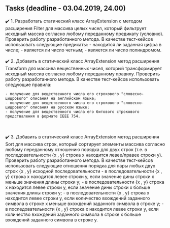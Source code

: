 ## Tasks (deadline - 03.04.2019, 24.00)
:heavy_check_mark: 1. Разработать статический класс ArrayExtension с методом расширения Filter для массива целых чисел, который фильтрует исходный массив согласно любому переданному предикату (условию). Проверить работу разработанного метода. В качестве тест-кейсов использовать следующие предикаты:
    - находится ли заданная цифра в числе;
    - является ли число четным;
    - является ли число полиндромом.
<br/><br/>
:heavy_check_mark: 2. Добавить в статический класс ArrayExtension метод расширения Transform для массива вещественных чисел, который трансформирует исходный массив согласно любому переданному правилу. Проверить работу разработанного метода. В качестве тест-кейсов использовать следующие правила:

    - получение для вещественного числа его строкового "словесно-цифрового" описания на английском языке;
    - получение для вещественного числа его строкового "словесно-цифрового" описания на русском языке;
    - получение для вещественного числа его битового строкового предстваления в формате IEEE 754. 
<br/><br/>
:heavy_check_mark: 3. Добавить в статический класс ArrayExtension метод расширения Sort для массива строк, который сортирует элементы массива согласно любому переданному отношению порядка для двух строк (т.е. в последовательности {x , y} строка x находится левее/правее строки y). Проверить работу разработанного метода. В качестве тест-кейсов использовать следующие отношения порядка для пары любых двух строк {x , y} исходной последовательности
    - в последовательности {x , y} строка x находится левее строки y, если значение дины строки x меньше значения длины строки y;
    - в последовательности {x , y} строка x находится левее строки y, если значение дины строки x больше значения длины строки y;
    - в последовательности {x , y} строка x находится левее строки y, если количество вхождений заданного символа в строке x меньше вхождений заданного символа в строке y;
    - в последовательности {x , y} строка x находится левее строки y, если количество вхождений заданного символа в строке x больше вхождений заданного символа в строке y.
